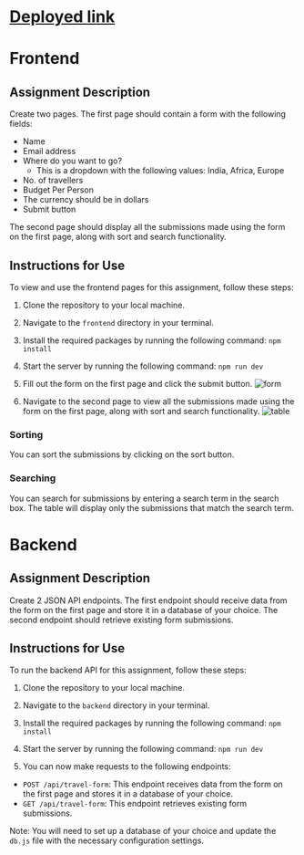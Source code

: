 
# [Deployed link](https://travelopia-frontend.vercel.app/)
# Frontend

## Assignment Description
Create two pages. The first page should contain a form with the following fields:
- Name
- Email address
- Where do you want to go?
  - This is a dropdown with the following values: India, Africa, Europe
- No. of travellers
- Budget Per Person
- The currency should be in dollars
- Submit button

The second page should display all the submissions made using the form on the first page, along with sort and search functionality.

## Instructions for Use
To view and use the frontend pages for this assignment, follow these steps:
1. Clone the repository to your local machine.
2. Navigate to the `frontend` directory in your terminal.
3. Install the required packages by running the following command:
`npm install`

4. Start the server by running the following command:
`npm run dev`
5. Fill out the form on the first page and click the submit button.
![form](https://user-images.githubusercontent.com/103633895/230840733-204f3b36-2f2d-4aae-8c91-d14050446201.png)

6. Navigate to the second page to view all the submissions made using the form on the first page, along with sort and search functionality.
![table](https://user-images.githubusercontent.com/103633895/230840962-3e28e309-3c92-4e26-be42-4f514d05a1ba.png)
### Sorting
You can sort the submissions by clicking on the sort button.

### Searching
You can search for submissions by entering a search term in the search box. The table will display only the submissions that match the search term.


# Backend

## Assignment Description
Create 2 JSON API endpoints. The first endpoint should receive data from the form on the first page and store it
in a database of your choice. The second endpoint should retrieve existing form submissions.

## Instructions for Use
To run the backend API for this assignment, follow these steps:
1. Clone the repository to your local machine.
2. Navigate to the `backend` directory in your terminal.
3. Install the required packages by running the following command:
`npm install`

4. Start the server by running the following command:
`npm run dev`

5. You can now make requests to the following endpoints:
- `POST /api/travel-form`: This endpoint receives data from the form on the first page and stores it in a database of your choice.
- `GET /api/travel-form`: This endpoint retrieves existing form submissions.

Note: You will need to set up a database of your choice and update the `db.js` file with the necessary configuration settings.
